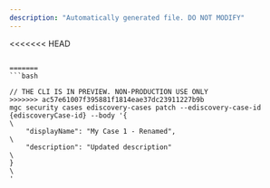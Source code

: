 ```yaml
---
description: "Automatically generated file. DO NOT MODIFY"
---
```


<<<<<<< HEAD
```cli

=======
```bash

// THE CLI IS IN PREVIEW. NON-PRODUCTION USE ONLY
>>>>>>> ac57e61007f395881f1814eae37dc23911227b9b
mgc security cases ediscovery-cases patch --ediscovery-case-id {ediscoveryCase-id} --body '{\
    "displayName": "My Case 1 - Renamed",\
    "description": "Updated description"\
}\
'

```